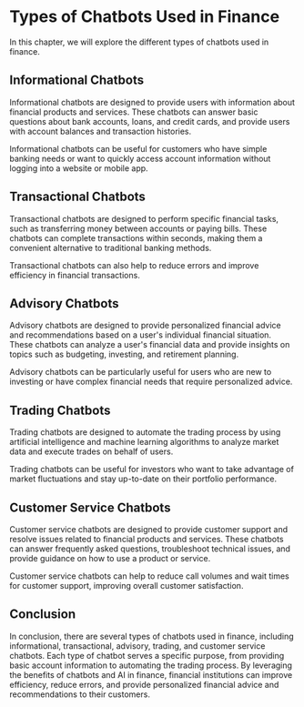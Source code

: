 Types of Chatbots Used in Finance
========================================================================

In this chapter, we will explore the different types of chatbots used in finance.

Informational Chatbots
----------------------

Informational chatbots are designed to provide users with information about financial products and services. These chatbots can answer basic questions about bank accounts, loans, and credit cards, and provide users with account balances and transaction histories.

Informational chatbots can be useful for customers who have simple banking needs or want to quickly access account information without logging into a website or mobile app.

Transactional Chatbots
----------------------

Transactional chatbots are designed to perform specific financial tasks, such as transferring money between accounts or paying bills. These chatbots can complete transactions within seconds, making them a convenient alternative to traditional banking methods.

Transactional chatbots can also help to reduce errors and improve efficiency in financial transactions.

Advisory Chatbots
-----------------

Advisory chatbots are designed to provide personalized financial advice and recommendations based on a user's individual financial situation. These chatbots can analyze a user's financial data and provide insights on topics such as budgeting, investing, and retirement planning.

Advisory chatbots can be particularly useful for users who are new to investing or have complex financial needs that require personalized advice.

Trading Chatbots
----------------

Trading chatbots are designed to automate the trading process by using artificial intelligence and machine learning algorithms to analyze market data and execute trades on behalf of users.

Trading chatbots can be useful for investors who want to take advantage of market fluctuations and stay up-to-date on their portfolio performance.

Customer Service Chatbots
-------------------------

Customer service chatbots are designed to provide customer support and resolve issues related to financial products and services. These chatbots can answer frequently asked questions, troubleshoot technical issues, and provide guidance on how to use a product or service.

Customer service chatbots can help to reduce call volumes and wait times for customer support, improving overall customer satisfaction.

Conclusion
----------

In conclusion, there are several types of chatbots used in finance, including informational, transactional, advisory, trading, and customer service chatbots. Each type of chatbot serves a specific purpose, from providing basic account information to automating the trading process. By leveraging the benefits of chatbots and AI in finance, financial institutions can improve efficiency, reduce errors, and provide personalized financial advice and recommendations to their customers.
